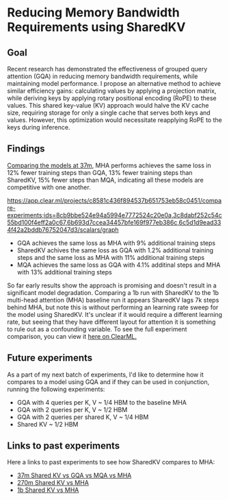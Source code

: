 # Reducing Memory Bandwidth Requirements using SharedKV

## Goal

Recent research has demonstrated the effectiveness of grouped query attention (GQA) in reducing memory bandwidth requirements, while maintaining model performance.  I propose an alternative method to achieve similar efficiency gains: calculating values by applying a projection matrix, while deriving keys by applying rotary positional encoding (RoPE) to these values. This shared key-value (KV) approach would halve the KV cache size, requiring storage for only a single cache that serves both keys and values. However, this optimization would necessitate reapplying RoPE to the keys during inference.

## Findings

[Comparing the models at 37m](https://embed.clear.ml/projects/*/compare-experiments;ids=0249f68bc4a04509a8415290abb78fe7,5f3a814b7d1b4e71bb9f2527348c0ea2,6c5d1d9ead334f42a2bddb76752047d3,fdab9d2101444844b79acfbf27fe0684/scalars/graph?metricVariants=loss&metricName=&params=loss), MHA performs achieves the same loss in 12% fewer training steps than GQA, 13% fewer training steps than SharedKV, 15% fewer steps than MQA, indicating all these models are competitive with one another.

<https://app.clear.ml/projects/c8581c436f894537b651753eb58c0451/compare-experiments;ids=8cb9bbe524e94a5994e7772524c20e0a,3c8dabf252c54c55bd100f4eff2a0c67,6b693d7ccea34457bfe169f977eb386c,6c5d1d9ead334f42a2bddb76752047d3/scalars/graph>

- GQA achieves the same loss as MHA with 9% additional training steps
- SharedKV achives the same loss as GQA with 1.2% additional training steps and the same loss as MHA with 11% additional training steps
- MQA achieves the same loss as GQA with 4.1% additinal steps and MHA with 13% additional training steps

So far early results show the approach is promising and doesn't result in a significant model degradation. Comparing a 1b run with SharedKV to the 1b multi-head attention (MHA) baseline run it appears SharedKV lags 7k steps behind MHA, but note this is without performing an learning rate sweep for the model using SharedKV. It's unclear if it would require a different learning rate, but seeing that they have different layout for attention it is something to rule out as a confounding variable. To see the full experiment comparison, you can view it [here on ClearML.]()  

## Future experiments

As a part of my next batch of experiments, I'd like to determine how it compares to a model using GQA and if they can be used in conjunction, running the following experiments:

- GQA with 4 queries per K, V ~ 1/4 HBM to the baseline MHA
- GQA with 2 queries per K, V ~ 1/2 HBM
- GQA with 2 queries per shared K, V ~ 1/4 HBM
- Shared KV ~ 1/2 HBM

## Links to past experiments

Here a links to past experiments to see how SharedKV compares to MHA:

- [37m Shared KV vs GQA vs MQA vs MHA](https://embed.clear.ml/projects/*/compare-experiments;ids=0249f68bc4a04509a8415290abb78fe7,5f3a814b7d1b4e71bb9f2527348c0ea2,6c5d1d9ead334f42a2bddb76752047d3,fdab9d2101444844b79acfbf27fe0684/scalars/graph?metricVariants=loss&metricName=&params=loss)
- [270m Shared KV vs MHA]()
- [1b Shared KV vs MHA]()
